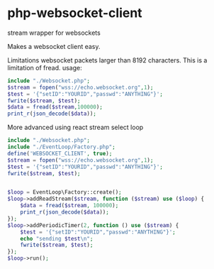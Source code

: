 # php-websocket-client
stream wrapper for websockets

Makes a websocket client easy.

Limitations websocket packets larger than 8192 characters.
This is a limitation of fread.
usage:
```php
include "./Websocket.php";
$stream = fopen("wss://echo.websocket.org",1);
$test = '{"setID":"YOURID","passwd":"ANYTHING"}';
fwrite($stream, $test);
$data = fread($stream,100000);
print_r(json_decode($data));
```
More advanced using react stream select loop

```php
include "./Websocket.php";
include "./EventLoop/Factory.php";
define('WEBSOCKET_CLIENT', true);
$stream = fopen("wss://echo.websocket.org",1);
$test = '{"setID":"YOURID","passwd":"ANYTHING"}';
fwrite($stream, $test);


$loop = EventLoop\Factory::create();
$loop->addReadStream($stream, function ($stream) use ($loop) {
    $data = fread($stream, 100000);
    print_r(json_decode($data));
});
$loop->addPeriodicTimer(2, function () use ($stream) {
    $test = '{"setID":"YOURID","passwd":"ANYTHING"}';
    echo "sending $test\n";
    fwrite($stream, $test);
});
$loop->run();
```

